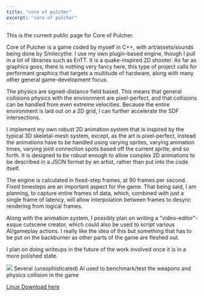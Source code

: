 ```yaml
---
title: "core of pulcher"
excerpt: "core of pulcher"
---
```


This is the current public page for Core of Pulcher.

Core of Pulcher is a game coded by myself in C++, with art/assets/sounds being
done by Smilecythe. I use my own plugin-based engine, though I pull in a lot of
libraries such as EnTT. It is a quake-inspired 2D shooter. As far as graphics
goes, there is nothing very fancy here, this type of project calls for
performant graphics that targets a multitude of hardware, along with many other
general game-development focus.

The physics are signed-distance field based. This means that general collisions
physics with the environment are pixel-perfect, and that collisions can be
handled from even extreme velocities. Because the entire environment is laid
out on a 2D grid, I can further accelerate the SDF intersections.

I implement my own robust 2D animation system that is inspired by the typical
3D skeletal-mesh system, except, as the art is pixel-perfect, instead the
animations have to be handled using varying sprites, varying animation times,
varying joint connection spots based off the current sprite, and so forth. It
is designed to be robust enough to allow complex 2D animations to be described
in a JSON format by an artist, rather than put into the code itself.

The engine is calculated in fixed-step frames, at 90 frames per second. Fixed
timesteps are an important aspect for the game. That being said, I am planning,
to capture entire frames of data, which, combined with just a single frame of
latency, will allow interpolation between frames to desync rendering from
logical frames.

Along with the animation system, I possibly plan on writing a
"video-editor"-esque cutscene creator, which could also be used to script
various AI/gameplay actions. I really like the idea of this but something that
has to be put on the backburner as other parts of the game are fleshed out.

I plan on doing writeups in the future of the work involved once it is in a more polished state.

![](https://aodq.net/files/pulcher-madness.png)
Several (unsophisticated) AI used to benchmark/test the weapons and physics
collision in the game

<a href=https://aodq.net/files/pulcher.tar.gz>Linux Download here</a>
